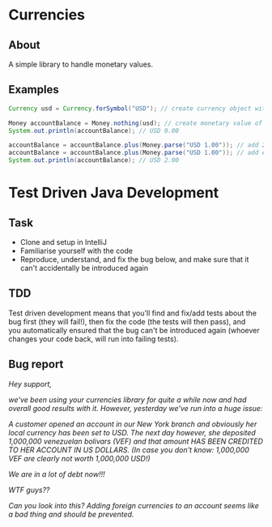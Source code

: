 # Currencies

## About

A simple library to handle monetary values.

## Examples

```java
Currency usd = Currency.forSymbol("USD"); // create currency object with symbol "USD"

Money accountBalance = Money.nothing(usd); // create monetary value of 0 for this currency
System.out.println(accountBalance); // USD 0.00

accountBalance = accountBalance.plus(Money.parse("USD 1.00")); // add 2 monetary values
accountBalance = accountBalance.plus(Money.parse("USD 1.00")); // add even more
System.out.println(accountBalance); // USD 2.00
```

# Test Driven Java Development

## Task
- Clone and setup in IntelliJ
- Familiarise yourself with the code
- Reproduce, understand, and fix the bug below, and make sure that it can't accidentally be introduced again
## TDD
Test driven development means that you'll find and fix/add tests about the bug first (they will fail!), then fix the code (the tests will then pass), and you automatically ensured that the bug can't be introduced again (whoever changes your code back, will run into failing tests).

## Bug report
_Hey support,_

_we've been using your currencies library for quite a while now and had overall good results with it. However, yesterday we've run into a huge issue:_

_A customer opened an account in our New York branch and obviously her local currency has been set to USD. The next day however, she deposited 1,000,000 venezuelan bolivars (VEF) and that amount HAS BEEN CREDITED TO HER ACCOUNT IN US DOLLARS. (In case you don't know: 1,000,000 VEF are clearly not worth 1,000,000 USD!)_

_We are in a lot of debt now!!!_

_WTF guys??_

_Can you look into this? Adding foreign currencies to an account seems like a bad thing and should be prevented._


